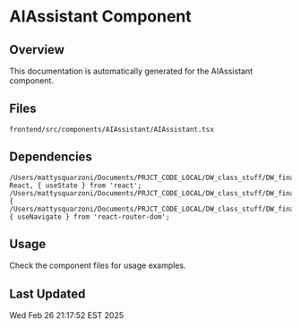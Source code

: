 # AIAssistant Component

## Overview

This documentation is automatically generated for the AIAssistant component.

## Files

```
frontend/src/components/AIAssistant/AIAssistant.tsx
```

## Dependencies

```
/Users/mattysquarzoni/Documents/PRJCT_CODE_LOCAL/DW_class_stuff/DW_final/frontend/src/components/AIAssistant/AIAssistant.tsx:import React, { useState } from 'react';
/Users/mattysquarzoni/Documents/PRJCT_CODE_LOCAL/DW_class_stuff/DW_final/frontend/src/components/AIAssistant/AIAssistant.tsx:import {
/Users/mattysquarzoni/Documents/PRJCT_CODE_LOCAL/DW_class_stuff/DW_final/frontend/src/components/AIAssistant/AIAssistant.tsx:import { useNavigate } from 'react-router-dom';
```

## Usage

Check the component files for usage examples.

## Last Updated

Wed Feb 26 21:17:52 EST 2025
